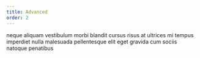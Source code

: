 ```yaml
---
title: Advanced
order: 2
---
```

neque aliquam vestibulum morbi blandit cursus risus at ultrices mi tempus imperdiet nulla malesuada pellentesque elit eget gravida cum sociis natoque penatibus